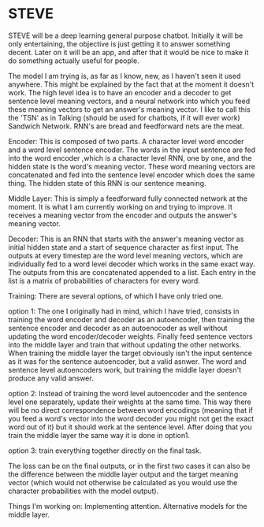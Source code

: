 # STEVE
STEVE will be a deep learning general purpose chatbot. Initially it will be only entertaining, the objective is just getting
it to answer something decent. Later on it will be an app, and after that it would be nice to make it do something actually 
useful for people. 

The model I am trying is, as far as I know, new, as I haven't seen it used anywhere. This might be explained by the fact that 
at the moment it doesn't work. The high level idea is to have an encoder and a decoder to get sentence level meaning vectors, 
and a neural network into which you feed these meaning vectors to get an answer's meaning vector. I like to call this the 'TSN'
as in Talking (should be used for chatbots, if it will ever work) Sandwich Network. RNN's are bread and feedforward nets
are the meat. 

Encoder: 
This is composed of two parts. A character level word encoder and a word level sentence encoder. The words in the input 
sentence are fed into the word encoder ,which is a character level RNN, one by one, and the hidden state is the word's meaning
vector. These word meaning vectors are concatenated and fed into the sentence level encoder which does the same thing. 
The hidden state of this RNN is our sentence meaning. 

Middle Layer: 
This is simply a feedforward fully connected network at the moment. It is what I am currently working on and trying to improve.
It receives a meaning vector from the encoder and outputs the answer's meaning vector. 

Decoder: 
This is an RNN that starts with the answer's meaning vector as initial hidden state and a start of sequence character as first 
input. The outputs at every timestep are the word level meaning vectors, which are individually fed to a word level decoder 
which works in the same exact way. The outputs from this are concatenated appended to a list. Each entry in the list is a
matrix of probabilities of characters for every word. 

Training: 
There are several options, of which I have only tried one. 

option 1:
The one I originally had in mind, which I have tried, consists in training the word encoder and decoder as an autoencoder, then
training the sentence encoder and decoder as an autoenocoder as well without updating the word encoder/decoder weights. Finally
feed sentence vectors into the middle layer and train that without updating the other networks. When training the middle layer
the target obviously isn't the input sentence as it was for the sentence autoencoder, but a valid asnwer. 
The word and sentence level autoencoders work, but training the middle layer doesn't produce any valid answer. 

option 2: 
Instead of training the word level autoencoder and the sentence level one separately, update their weights at the same time.
This way there will be no direct correspondence between word encodings (meaning that if you feed a word's vector into the word 
decoder you might not get the exact word out of it) but it should work at the sentence level. After doing that you train the 
middle layer the same way it is done in option1.

option 3:
train everything together directly on the final task. 

The loss can be on the final outputs, or in the first two cases it can also be the difference between the middle layer output
and the target meaning vector (which would not otherwise be calculated as you would use the character probabilities with the 
model output). 

Things I'm working on:
Implementing attention. 
Alternative models for the middle layer. 
